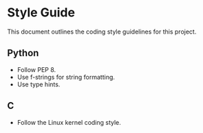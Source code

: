 # Style Guide

This document outlines the coding style guidelines for this project.

## Python

- Follow PEP 8.
- Use f-strings for string formatting.
- Use type hints.

## C

- Follow the Linux kernel coding style.
